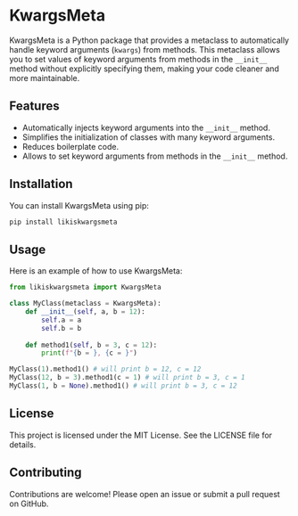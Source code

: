 # KwargsMeta

KwargsMeta is a Python package that provides a metaclass to automatically handle keyword arguments (`kwargs`) from methods. This metaclass allows you to set values of keyword arguments from methods in the `__init__` method without explicitly specifying them, making your code cleaner and more maintainable.

## Features

- Automatically injects keyword arguments into the `__init__` method.
- Simplifies the initialization of classes with many keyword arguments.
- Reduces boilerplate code.
- Allows to set keyword arguments from methods in the `__init__` method.

## Installation

You can install KwargsMeta using pip:

```sh
pip install likiskwargsmeta
```

## Usage

Here is an example of how to use KwargsMeta:

```py
from likiskwargsmeta import KwargsMeta

class MyClass(metaclass = KwargsMeta):
    def __init__(self, a, b = 12):
        self.a = a
        self.b = b
    
    def method1(self, b = 3, c = 12):
        print(f"{b = }, {c = }")

MyClass(1).method1() # will print b = 12, c = 12
MyClass(12, b = 3).method1(c = 1) # will print b = 3, c = 1
MyClass(1, b = None).method1() # will print b = 3, c = 12
```

## License
This project is licensed under the MIT License. See the LICENSE file for details.

## Contributing
Contributions are welcome! Please open an issue or submit a pull request on GitHub.